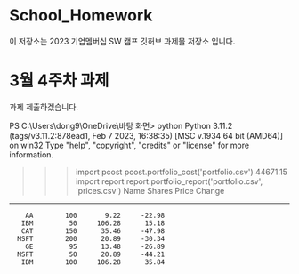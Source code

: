 # School_Homework
이 저장소는 2023 기업멤버십 SW 캠프 깃허브 과제물 저장소 입니다.
# 3월 4주차 과제
과제 제출하겠습니다.

PS C:\Users\dong9\OneDrive\바탕 화면> python
Python 3.11.2 (tags/v3.11.2:878ead1, Feb  7 2023, 16:38:35) [MSC v.1934 64 bit (AMD64)] on win32
Type "help", "copyright", "credits" or "license" for more information.
>>> import pcost
>>> pcost.portfolio_cost('portfolio.csv')
44671.15
>>> import report
>>> report.portfolio_report('portfolio.csv', 'prices.csv')
      Name     Shares      Price     Change
---------- ---------- ---------- ---------- 
        AA        100       9.22     -22.98
       IBM         50     106.28      15.18
       CAT        150      35.46     -47.98
      MSFT        200      20.89     -30.34
        GE         95      13.48     -26.89
      MSFT         50      20.89     -44.21
       IBM        100     106.28      35.84
